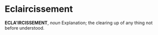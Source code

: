# Eclaircissement

**ECLA'IRCISSEMENT**, _noun_ Explanation; the clearing up of any thing not before understood.